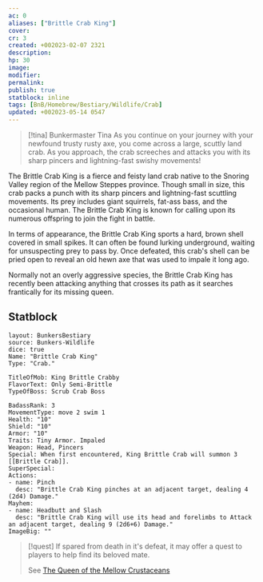 ```yaml
---
ac: 0
aliases: ["Brittle Crab King"]
cover: 
cr: 3
created: +002023-02-07 2321
description: 
hp: 30
image: 
modifier: 
permalink: 
publish: true
statblock: inline
tags: [BnB/Homebrew/Bestiary/Wildlife/Crab]
updated: +002023-05-14 0547
---
```


>[!tina] Bunkermaster Tina
> As you continue on your journey with your newfound trusty rusty axe, you come across a large, scuttly land crab.  As you approach, the crab screeches and attacks you with its sharp pincers and lightning-fast swishy movements!

The Brittle Crab King is a fierce and feisty land crab native to the Snoring Valley region of the Mellow Steppes province. Though small in size, this crab packs a punch with its sharp pincers and lightning-fast scuttling movements. Its prey includes giant squirrels, fat-ass bass, and the occasional human. The Brittle Crab King is known for calling upon its numerous offspring to join the fight in battle.

In terms of appearance, the Brittle Crab King sports a hard, brown shell covered in small spikes. It can often be found lurking underground, waiting for unsuspecting prey to pass by. Once defeated, this crab's shell can be pried open to reveal an old hewn axe that was used to impale it long ago.

Normally not an overly aggressive species, the Brittle Crab King has recently been attacking anything that crosses its path as it searches frantically for its missing queen.

## Statblock

```statblock
layout: BunkersBestiary
source: Bunkers-Wildlife
dice: true
Name: "Brittle Crab King"
Type: "Crab."

TitleOfMob: King Brittle Crabby
FlavorText: Only Semi-Brittle
TypeOfBoss: Scrub Crab Boss

BadassRank: 3
MovementType: move 2 swim 1
Health: "10"
Shield: "10"
Armor: "10"
Traits: Tiny Armor. Impaled
Weapon: Head, Pincers
Special: When first encountered, King Brittle Crab will summon 3 [[Brittle Crab]].
SuperSpecial:
Actions:
- name: Pinch
  desc: "Brittle Crab King pinches at an adjacent target, dealing 4 (2d4) Damage."
Mayhem: 
- name: Headbutt and Slash
  desc: "Brittle Crab King will use its head and forelimbs to Attack an adjacent target, dealing 9 (2d6+6) Damage."
ImageBig: ""
```


> [!quest]
> If spared from death in it's defeat, it may offer a quest to players to help find its beloved mate.
>
> See [The Queen of the Mellow Crustaceans](Bunkers%20and%20Badasses/Quests%201/Rescue/The%20Queen%20of%20the%20Mellow%20Crustaceans.md)
